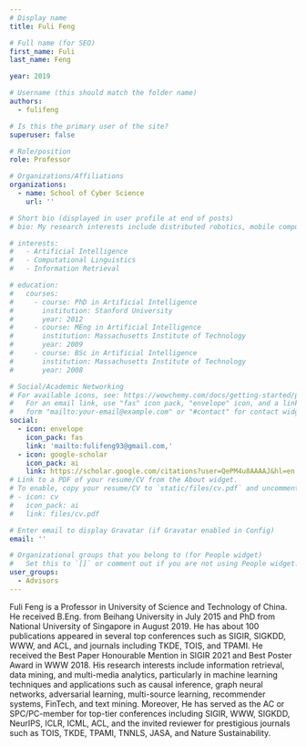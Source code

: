 ```yaml
---
# Display name
title: Fuli Feng

# Full name (for SEO)
first_name: Fuli
last_name: Feng

year: 2019

# Username (this should match the folder name)
authors:
  - fulifeng

# Is this the primary user of the site?
superuser: false

# Role/position
role: Professor

# Organizations/Affiliations
organizations:
  - name: School of Cyber Science
    url: ''

# Short bio (displayed in user profile at end of posts)
# bio: My research interests include distributed robotics, mobile computing and programmable matter.

# interests:
#   - Artificial Intelligence
#   - Computational Linguistics
#   - Information Retrieval

# education:
#   courses:
#     - course: PhD in Artificial Intelligence
#       institution: Stanford University
#       year: 2012
#     - course: MEng in Artificial Intelligence
#       institution: Massachusetts Institute of Technology
#       year: 2009
#     - course: BSc in Artificial Intelligence
#       institution: Massachusetts Institute of Technology
#       year: 2008

# Social/Academic Networking
# For available icons, see: https://wowchemy.com/docs/getting-started/page-builder/#icons
#   For an email link, use "fas" icon pack, "envelope" icon, and a link in the
#   form "mailto:your-email@example.com" or "#contact" for contact widget.
social:
  - icon: envelope
    icon_pack: fas
    link: 'mailto:fulifeng93@gmail.com,'
  - icon: google-scholar
    icon_pack: ai
    link: https://scholar.google.com/citations?user=QePM4u8AAAAJ&hl=en
# Link to a PDF of your resume/CV from the About widget.
# To enable, copy your resume/CV to `static/files/cv.pdf` and uncomment the lines below.
# - icon: cv
#   icon_pack: ai
#   link: files/cv.pdf

# Enter email to display Gravatar (if Gravatar enabled in Config)
email: ''

# Organizational groups that you belong to (for People widget)
#   Set this to `[]` or comment out if you are not using People widget.
user_groups:
  - Advisors
---
```


Fuli Feng is a Professor in University of Science and Technology of China. He received B.Eng. from Beihang University in July 2015 and PhD from National University of Singapore in August 2019. He has about 100 publications appeared in several top conferences such as SIGIR, SIGKDD, WWW, and ACL, and journals including TKDE, TOIS, and TPAMI. He received the Best Paper Honourable Mention in SIGIR 2021 and Best Poster Award in WWW 2018. His research interests include information retrieval, data mining, and multi-media analytics, particularly in machine learning techniques and applications such as causal inference, graph neural networks, adversarial learning, multi-source learning, recommender systems, FinTech, and text mining. Moreover, He has served as the AC or SPC/PC-member for top-tier conferences including SIGIR, WWW, SIGKDD, NeurIPS, ICLR, ICML, ACL, and the invited reviewer for prestigious journals such as TOIS, TKDE, TPAMI, TNNLS, JASA, and Nature Sustainability.
